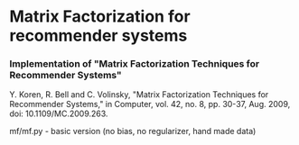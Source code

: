 # Matrix Factorization for recommender systems

### Implementation of "Matrix Factorization Techniques for Recommender Systems"
Y. Koren, R. Bell and C. Volinsky, "Matrix Factorization Techniques for Recommender Systems," in Computer, vol. 42, no. 8, pp. 30-37, Aug. 2009, doi: 10.1109/MC.2009.263.

mf/mf.py - basic version (no bias, no regularizer, hand made data)
